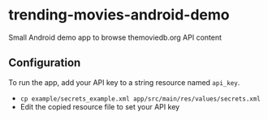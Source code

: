 # trending-movies-android-demo
Small Android demo app to browse themoviedb.org API content

## Configuration

To run the app, add your API key to a string resource named `api_key`.
 - `cp example/secrets_example.xml app/src/main/res/values/secrets.xml`
 - Edit the copied resource file to set your API key
